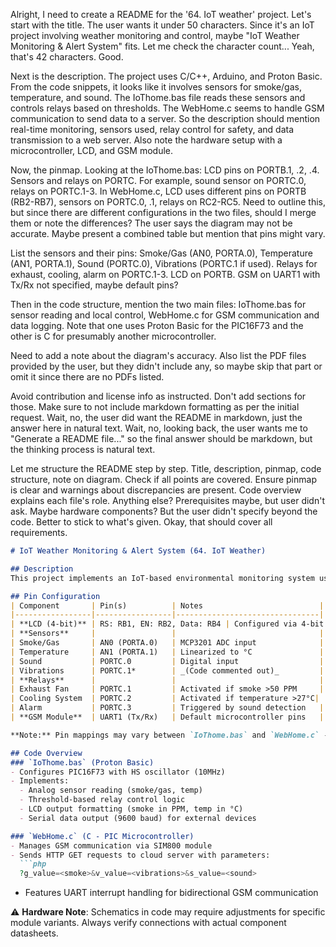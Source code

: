 Alright, I need to create a README for the '64. IoT weather' project. Let's start with the title. The user wants it under 50 characters. Since it's an IoT project involving weather monitoring and control, maybe "IoT Weather Monitoring & Alert System" fits. Let me check the character count... Yeah, that's 42 characters. Good.

Next is the description. The project uses C/C++, Arduino, and Proton Basic. From the code snippets, it looks like it involves sensors for smoke/gas, temperature, and sound. The IoThome.bas file reads these sensors and controls relays based on thresholds. The WebHome.c seems to handle GSM communication to send data to a server. So the description should mention real-time monitoring, sensors used, relay control for safety, and data transmission to a web server. Also note the hardware setup with a microcontroller, LCD, and GSM module.

Now, the pinmap. Looking at the IoThome.bas: LCD pins on PORTB.1, .2, .4. Sensors and relays on PORTC. For example, sound sensor on PORTC.0, relays on PORTC.1-3. In WebHome.c, LCD uses different pins on PORTB (RB2-RB7), sensors on PORTC.0, .1, relays on RC2-RC5. Need to outline this, but since there are different configurations in the two files, should I merge them or note the differences? The user says the diagram may not be accurate. Maybe present a combined table but mention that pins might vary.

List the sensors and their pins: Smoke/Gas (AN0, PORTA.0), Temperature (AN1, PORTA.1), Sound (PORTC.0), Vibrations (PORTC.1 if used). Relays for exhaust, cooling, alarm on PORTC.1-3. LCD on PORTB. GSM on UART1 with Tx/Rx not specified, maybe default pins?

Then in the code structure, mention the two main files: IoThome.bas for sensor reading and local control, WebHome.c for GSM communication and data logging. Note that one uses Proton Basic for the PIC16F73 and the other is C for presumably another microcontroller.

Need to add a note about the diagram's accuracy. Also list the PDF files provided by the user, but they didn't include any, so maybe skip that part or omit it since there are no PDFs listed. 

Avoid contribution and license info as instructed. Don't add sections for those. Make sure to not include markdown formatting as per the initial request. Wait, no, the user did want the README in markdown, just the answer here in natural text. Wait, no, looking back, the user wants me to "Generate a README file..." so the final answer should be markdown, but the thinking process is natural text.

Let me structure the README step by step. Title, description, pinmap, code structure, note on diagram. Check if all points are covered. Ensure pinmap is clear and warnings about discrepancies are present. Code overview explains each file's role. Anything else? Prerequisites maybe, but user didn't ask. Maybe hardware components? But the user didn't specify beyond the code. Better to stick to what's given. Okay, that should cover all requirements.
```markdown
# IoT Weather Monitoring & Alert System (64. IoT Weather)

## Description  
This project implements an IoT-based environmental monitoring system using a PIC microcontroller (16F73) with C/C++/Proton Basic code. It integrates smoke/gas, temperature, and sound sensors to enable real-time safety alerts. Sensor data is displayed on an LCD, triggers relay-controlled actuators (exhaust fan, cooling system, alarm), and transmits to a remote server via GSM for cloud logging.

## Pin Configuration  
| Component       | Pin(s)          | Notes                          |
|-----------------|-----------------|--------------------------------|
| **LCD (4-bit)** | RS: RB1, EN: RB2, Data: RB4 | Configured via 4-bit interface |
| **Sensors**     |                 |                                |
| Smoke/Gas       | AN0 (PORTA.0)   | MCP3201 ADC input              |
| Temperature     | AN1 (PORTA.1)   | Linearized to °C               |
| Sound           | PORTC.0         | Digital input                  |
| Vibrations      | PORTC.1*        | _(Code commented out)_         |
| **Relays**      |                 |                                |
| Exhaust Fan     | PORTC.1         | Activated if smoke >50 PPM     |
| Cooling System  | PORTC.2         | Activated if temperature >27°C|
| Alarm           | PORTC.3         | Triggered by sound detection   |
| **GSM Module**  | UART1 (Tx/Rx)   | Default microcontroller pins   |

**Note:** Pin mappings may vary between `IoThome.bas` and `WebHome.c` - verify against actual hardware.

## Code Overview  
### `IoThome.bas` (Proton Basic)
- Configures PIC16F73 with HS oscillator (10MHz)
- Implements:  
  - Analog sensor reading (smoke/gas, temp)
  - Threshold-based relay control logic  
  - LCD output formatting (smoke in PPM, temp in °C)  
  - Serial data output (9600 baud) for external devices

### `WebHome.c` (C - PIC Microcontroller)
- Manages GSM communication via SIM800 module
- Sends HTTP GET requests to cloud server with parameters:  
  ```php
  ?g_value=<smoke>&v_value=<vibrations>&s_value=<sound>
  ```
- Features UART interrupt handling for bidirectional GSM communication

⚠️ **Hardware Note**: Schematics in code may require adjustments for specific module variants. Always verify connections with actual component datasheets.
```